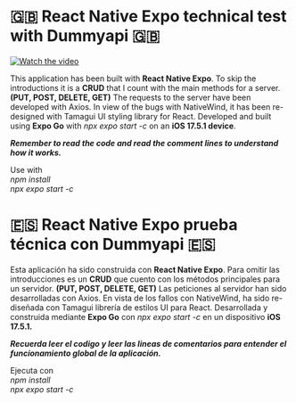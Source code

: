 # 🇬🇧 React Native Expo technical test with Dummyapi 🇬🇧

[![Watch the video](https://img.youtube.com/vi/7hIaIGZG85c/0.jpg)](https://www.youtube.com/watch?v=7hIaIGZG85c)

This application has been built with **React Native Expo**.
To skip the introductions it is a **CRUD** that I count with the main methods for a server.
**(PUT, POST, DELETE, GET)**
The requests to the server have been developed with Axios.
In view of the bugs with NativeWind, it has been re-designed with Tamagui UI styling library for React.
Developed and built using **Expo Go** with _npx expo start -c_ on an **iOS 17.5.1 device**.

***Remember to read the code and read the comment lines to understand how it works.***

Use with <br />
*npm install* <br />
*npx expo start -c* <br />

# 🇪🇸 React Native Expo prueba técnica con Dummyapi 🇪🇸

Esta aplicación ha sido construida con **React Native Expo**.
Para omitir las introducciones es un **CRUD** que cuento con los métodos principales para un servidor.
**(PUT, POST, DELETE, GET)**
Las peticiones al servidor han sido desarrolladas con Axios.
En vista de los fallos con NativeWind, ha sido re-diseñada con Tamagui librería de estilos UI para React.
Desarrollada y construida mediante **Expo Go** con _npx expo start -c_ en un dispositivo **iOS 17.5.1.**

***Recuerda leer el codigo y leer las lineas de comentarios para entender el funcionamiento global de la aplicación.***

Ejecuta con <br />
*npm install* <br />
*npx expo start -c* <br />
